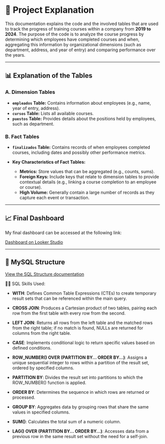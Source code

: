 # 📄 Project Explanation

This documentation explains the code and the involved tables that are used to track the progress of training courses within a company from **2019 to 2024**. The purpose of the code is to analyze the course progress by determining which employees have completed courses and when, aggregating this information by organizational dimensions (such as department, address, and year of entry) and comparing performance over the years.

---

## 📊 Explanation of the Tables

### A. Dimension Tables

  - **`empleados` Table:** Contains information about employees (e.g., name, year of entry, address).
  - **`cursos` Table:** Lists all available courses.
  - **`puestos` Table:** Provides details about the positions held by employees, such as department.

### B. Fact Tables

- **`finalizados` Table:** Contains records of when employees completed courses, including dates and possibly other performance metrics.

- **Key Characteristics of Fact Tables:**
  - **Metrics:** Store values that can be aggregated (e.g., counts, sums).
  - **Foreign Keys:** Include keys that relate to dimension tables to provide contextual details (e.g., linking a course completion to an employee or course).
  - **High Volume:** Generally contain a large number of records as they capture each event or transaction.

---

## 📈 Final Dashboard
My final dashboard can be accessed at the following link:  

[Dashboard on Looker Studio](https://lookerstudio.google.com/reporting/f19786e8-759a-4a74-974b-dc005c91631a)

---

## 📄 MySQL Structure

[View the SQL Structure documentation](<SQL Structure.md>)


   🧑‍💻 SQL Skills Used:

- **WITH**: Defines Common Table Expressions (CTEs) to create temporary result sets that can be referenced within the main query.

- **CROSS JOIN**: Produces a Cartesian product of two tables, pairing each row from the first table with every row from the second.

- **LEFT JOIN**: Returns all rows from the left table and the matched rows from the right table; if no match is found, NULLs are returned for columns from the right table.

- **CASE**: Implements conditional logic to return specific values based on defined conditions.

- **ROW_NUMBER() OVER (PARTITION BY... ORDER BY...)**: Assigns a unique sequential integer to rows within a partition of the result set, ordered by specified columns.

- **PARTITION BY**: Divides the result set into partitions to which the ROW_NUMBER() function is applied.

- **ORDER BY**: Determines the sequence in which rows are returned or processed.

- **GROUP BY**: Aggregates data by grouping rows that share the same values in specified columns.

- **SUM()**: Calculates the total sum of a numeric column.

- **LAG() OVER (PARTITION BY... ORDER BY...)**: Accesses data from a previous row in the same result set without the need for a self-join.



